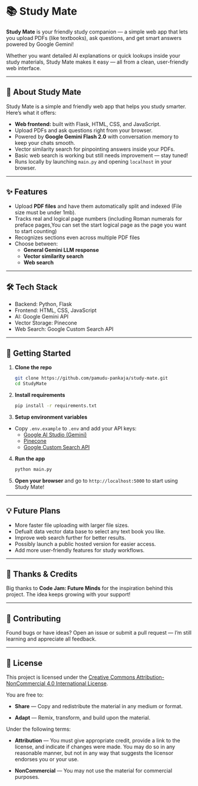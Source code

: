 # 📚 Study Mate

**Study Mate** is your friendly study companion — a simple web app that lets you upload PDFs (like textbooks), ask questions, and get smart answers powered by Google Gemini!  

Whether you want detailed AI explanations or quick lookups inside your study materials, Study Mate makes it easy — all from a clean, user-friendly web interface.

---

## 📖 About Study Mate

Study Mate is a simple and friendly web app that helps you study smarter. Here’s what it offers:

- **Web frontend:** built with Flask, HTML, CSS, and JavaScript.  
- Upload PDFs and ask questions right from your browser.  
- Powered by **Google Gemini Flash 2.0** with conversation memory to keep your chats smooth.  
- Vector similarity search for pinpointing answers inside your PDFs.  
- Basic web search is working but still needs improvement — stay tuned!  
- Runs locally by launching `main.py` and opening `localhost` in your browser.

---

## ✨ Features

- Upload **PDF files** and have them automatically split and indexed (File size must be under 1mb).
- Tracks real and logical page numbers (including Roman numerals for preface pages,You can set the start logical page as the page you want to start counting)
- Recognizes sections even across multiple PDF files
- Choose between:
  - **General Gemini LLM response**
  - **Vector similarity search**
  - **Web search**

---

## 🛠 Tech Stack

- Backend: Python, Flask  
- Frontend: HTML, CSS, JavaScript  
- AI: Google Gemini API  
- Vector Storage: Pinecone  
- Web Search: Google Custom Search API

---

## 🚀 Getting Started

1. **Clone the repo**

    ```bash
    git clone https://github.com/pamudu-pankaja/study-mate.git
    cd StudyMate
    ```

2. **Install requirements**

    ```bash
    pip install -r requirements.txt
    ```

3. **Setup environment variables**

- Copy `.env.example` to `.env` and add your API keys:  
  - [Google AI Studio (Gemini)](https://aistudio.google.com/u/2/apikey)
  - [Pinecone](app.pinecone.io/organizations) 
  - [Google Custom Search API](https://console.cloud.google.com/apis)

4. **Run the app**

    ```bash
    python main.py
    ```

5. **Open your browser** and go to `http://localhost:5000` to start using Study Mate!

---

## 💡 Future Plans

- More faster file uploading with larger file sizes.
- Defualt data vector data base to select any text book you like.
- Improve web search further for better results.  
- Possibly launch a public hosted version for easier access.  
- Add more user-friendly features for study workflows.

---

## 🙏 Thanks & Credits

Big thanks to **Code Jam: Future Minds** for the inspiration behind this project. The idea keeps growing with your support!

---

## 🤝 Contributing

Found bugs or have ideas? Open an issue or submit a pull request — I’m still learning and appreciate all feedback.

---

## 📜 License

This project is licensed under the [Creative Commons Attribution-NonCommercial 4.0 International License](https://creativecommons.org/licenses/by-nc/4.0/).

You are free to:

- **Share** — Copy and redistribute the material in any medium or format.

- **Adapt** — Remix, transform, and build upon the material.

Under the following terms:

- **Attribution** — You must give appropriate credit, provide a link to the license, and indicate if changes were made. You may do so in any reasonable manner, but not in any way that suggests the licensor endorses you or your use.

- **NonCommercial** — You may not use the material for commercial purposes.



